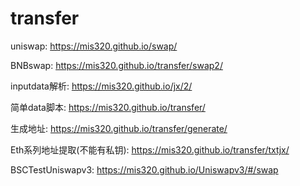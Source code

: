 # transfer

uniswap:
https://mis320.github.io/swap/

BNBswap:
https://mis320.github.io/transfer/swap2/

inputdata解析:
https://mis320.github.io/jx/2/

简单data脚本:
https://mis320.github.io/transfer/

生成地址:
https://mis320.github.io/transfer/generate/

Eth系列地址提取(不能有私钥):
https://mis320.github.io/transfer/txtjx/

BSCTestUniswapv3: 
https://mis320.github.io/Uniswapv3/#/swap
